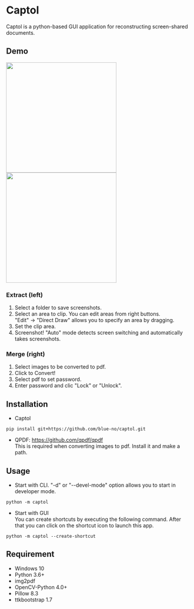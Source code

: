 # Captol
Captol is a python-based GUI application for reconstructing screen-shared documents.

## Demo
<img src="https://user-images.githubusercontent.com/88641432/165248360-bf9e38e5-f1cb-44e5-a033-441989d16e34.png" height=300><img src="https://user-images.githubusercontent.com/88641432/165248729-9b462d20-0496-46ce-816a-f98e8e9165e8.png" height=300>

### Extract (left)
1. Select a folder to save screenshots.
2. Select an area to clip. You can edit areas from right buttons. <br>
"Edit" -> "Direct Draw" allows you to specify an area by dragging.
3. Set the clip area.
4. Screenshot! "Auto" mode detects screen switching and automatically takes screenshots.

### Merge (right)
1. Select images to be converted to pdf.
2. Click to Convert!
3. Select pdf to set password.
4. Enter password and clic "Lock" or "Unlock".

## Installation
* Captol
```
pip install git+https://github.com/blue-no/captol.git
```

* QPDF: https://github.com/qpdf/qpdf<br>
This is required when converting images to pdf. Install it and make a path.

## Usage
* Start with CLI. "-d" or "--devel-mode" option allows you to start in developer mode.
```
python -m captol
```
* Start with GUI<br>
You can create shortcuts by executing the following command. After that you can click on the shortcut icon to launch this app.
```
python -m captol --create-shortcut
```

## Requirement
* Windows 10
* Python 3.6+
* img2pdf
* OpenCV-Python 4.0+
* Pillow 8.3
* ttkbootstrap 1.7
